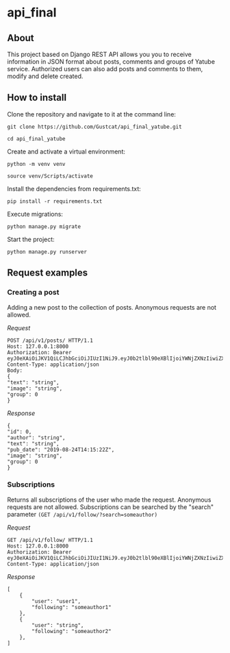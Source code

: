 # api_final
## About
This project based on Django REST API allows you you to receive information in JSON format about posts, comments and groups of Yatube service. Authorized users can also add posts and comments to them, modify and delete created.
## How to install
Clone the repository and navigate to it at the command line:

```
git clone https://github.com/Gustcat/api_final_yatube.git

cd api_final_yatube
```

Create and activate a virtual environment:

```
python -m venv venv

source venv/Scripts/activate
```
Install the dependencies from requirements.txt:

```
pip install -r requirements.txt
```
Execute migrations:

```
python manage.py migrate
```

Start the project:

```
python manage.py runserver
```
## Request examples
### **Creating a post**
Adding a new post to the collection of posts. Anonymous requests are not allowed.

*Request*
```
POST /api/v1/posts/ HTTP/1.1
Host: 127.0.0.1:8000
Authorization: Bearer eyJ0eXAiOiJKV1QiLCJhbGciOiJIUzI1NiJ9.eyJ0b2tlbl90eXBlIjoiYWNjZXNzIiwiZXhwIjoxNjg0MjMwNjcxLCJqdGkiOiI3NDg1YWExZGRhYmQ0NGE5OWQ5ZjJjYjEwZmNmMzkwYiIsInVzZXJfaWQiOjN9.Y8pSXzwrhREEnehWDgPXwgxmb2W16kY4X2L2FnQv4JM
Content-Type: application/json
Body:
{
"text": "string",
"image": "string",
"group": 0
}
```
*Response*
```
{
"id": 0,
"author": "string",
"text": "string",
"pub_date": "2019-08-24T14:15:22Z",
"image": "string",
"group": 0
}
```
### **Subscriptions**
Returns all subscriptions of the user who made the request. Anonymous requests are not allowed.
Subscriptions can be searched by the "search" parameter `(GET /api/v1/follow/?search=someauthor)`

*Request*
```
GET /api/v1/follow/ HTTP/1.1
Host: 127.0.0.1:8000
Authorization: Bearer eyJ0eXAiOiJKV1QiLCJhbGciOiJIUzI1NiJ9.eyJ0b2tlbl90eXBlIjoiYWNjZXNzIiwiZXhwIjoxNjg0MjMwNjcxLCJqdGkiOiI3NDg1YWExZGRhYmQ0NGE5OWQ5ZjJjYjEwZmNmMzkwYiIsInVzZXJfaWQiOjN9.Y8pSXzwrhREEnehWDgPXwgxmb2W16kY4X2L2FnQv4JM
Content-Type: application/json
```
*Response*
```
[
    {
        "user": "user1",
        "following": "someauthor1"
    },
    {
        "user": "string",
        "following": "someauthor2"
    },
]
```
